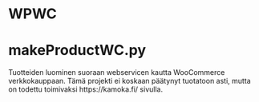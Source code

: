 # WPWC

<h1>makeProductWC.py </h1>
Tuotteiden luominen suoraan webservicen kautta WooCommerce verkkokauppaan.
Tämä projekti ei koskaan päätynyt tuotatoon asti, mutta on todettu toimivaksi https://kamoka.fi/ sivulla.
